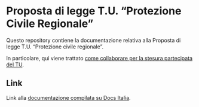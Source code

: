 Proposta di legge T.U. “Protezione Civile Regionale”
===================

Questo repository contiene la documentazione relativa alla Proposta di legge T.U. “Protezione civile regionale”. 

In particolare, qui viene trattato [come collaborare per la stesura partecipata del TU](https://github.com/apcabruzzo/tupc-docs/wiki).

Link
----

Link alla [documentazione compilata su Docs Italia]().

